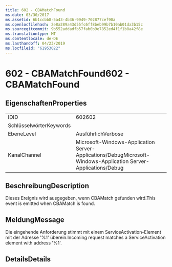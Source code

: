 ```yaml
---
title: 602 - CBAMatchFound
ms.date: 03/30/2017
ms.assetid: 6b1ccbb8-5a43-4b36-9949-702877cef90a
ms.openlocfilehash: 2e8a289a43d55fc6ff8beb99b7b10ab01da3b15c
ms.sourcegitcommit: 9b552addadfb57fab0b9e7852ed4f1f1b8a42f8e
ms.translationtype: MT
ms.contentlocale: de-DE
ms.lasthandoff: 04/23/2019
ms.locfileid: "61953022"
---
```

# <a name="602---cbamatchfound"></a><span data-ttu-id="39771-102">602 - CBAMatchFound</span><span class="sxs-lookup"><span data-stu-id="39771-102">602 - CBAMatchFound</span></span>
## <a name="properties"></a><span data-ttu-id="39771-103">Eigenschaften</span><span class="sxs-lookup"><span data-stu-id="39771-103">Properties</span></span>  
  
|||  
|-|-|  
|<span data-ttu-id="39771-104">ID</span><span class="sxs-lookup"><span data-stu-id="39771-104">ID</span></span>|<span data-ttu-id="39771-105">602</span><span class="sxs-lookup"><span data-stu-id="39771-105">602</span></span>|  
|<span data-ttu-id="39771-106">Schlüsselwörter</span><span class="sxs-lookup"><span data-stu-id="39771-106">Keywords</span></span>||  
|<span data-ttu-id="39771-107">Ebene</span><span class="sxs-lookup"><span data-stu-id="39771-107">Level</span></span>|<span data-ttu-id="39771-108">Ausführlich</span><span class="sxs-lookup"><span data-stu-id="39771-108">Verbose</span></span>|  
|<span data-ttu-id="39771-109">Kanal</span><span class="sxs-lookup"><span data-stu-id="39771-109">Channel</span></span>|<span data-ttu-id="39771-110">Microsoft-Windows-Application Server-Applications/Debug</span><span class="sxs-lookup"><span data-stu-id="39771-110">Microsoft-Windows-Application Server-Applications/Debug</span></span>|  
  
## <a name="description"></a><span data-ttu-id="39771-111">Beschreibung</span><span class="sxs-lookup"><span data-stu-id="39771-111">Description</span></span>  
 <span data-ttu-id="39771-112">Dieses Ereignis wird ausgegeben, wenn CBAMatch gefunden wird.</span><span class="sxs-lookup"><span data-stu-id="39771-112">This event is emitted when CBAMatch is found.</span></span>  
  
## <a name="message"></a><span data-ttu-id="39771-113">Meldung</span><span class="sxs-lookup"><span data-stu-id="39771-113">Message</span></span>  
 <span data-ttu-id="39771-114">Die eingehende Anforderung stimmt mit einem ServiceActivation-Element mit der Adresse '%1' überein.</span><span class="sxs-lookup"><span data-stu-id="39771-114">Incoming request matches a ServiceActivation element with address '%1'.</span></span>  
  
## <a name="details"></a><span data-ttu-id="39771-115">Details</span><span class="sxs-lookup"><span data-stu-id="39771-115">Details</span></span>
